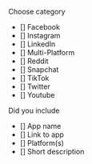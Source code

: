 Choose category

- [] Facebook
- [] Instagram 
- [] LinkedIn 
- [] Multi-Platform
- [] Reddit 
- [] Snapchat  
- [] TikTok 
- [] Twitter 
- [] Youtube

Did you include

- [] App name
- [] Link to app
- [] Platform(s)
- [] Short description
